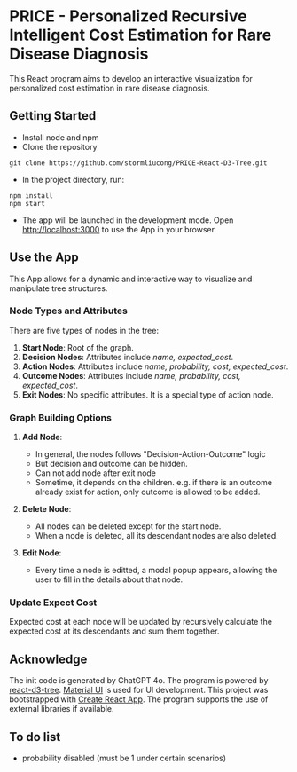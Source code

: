 # PRICE - Personalized Recursive Intelligent Cost Estimation for Rare Disease Diagnosis

This React program aims to develop an interactive visualization for personalized cost estimation in rare disease diagnosis. 


## Getting Started
- Install node and npm
- Clone the repository
```
git clone https://github.com/stormliucong/PRICE-React-D3-Tree.git
```
- In the project directory, run:
```
npm install
npm start
```
- The app will be launched in the development mode. Open [http://localhost:3000](http://localhost:3000) to use the App in your browser.

## Use the App
This App allows for a dynamic and interactive way to visualize and manipulate tree structures.

### Node Types and Attributes

There are five types of nodes in the tree:

1. **Start Node**: Root of the graph.
2. **Decision Nodes**: Attributes include *name, expected_cost*.
3. **Action Nodes**: Attributes include *name, probability, cost, expected_cost*.
4. **Outcome Nodes**: Attributes include *name, probability, cost, expected_cost*.
5. **Exit Nodes**: No specific attributes. It is a special type of action node.

### Graph Building Options

1. **Add Node**:
   - In general, the nodes follows "Decision-Action-Outcome" logic
   - But decision and outcome can be hidden.
   - Can not add node after exit node
   - Sometime, it depends on the children. e.g. if there is an outcome already exist for action, only outcome is allowed to be added.

2. **Delete Node**:
   - All nodes can be deleted except for the start node.
   - When a node is deleted, all its descendant nodes are also deleted.

3. **Edit Node**:
   - Every time a node is editted, a modal popup appears, allowing the user to fill in the details about that node.

### Update Expect Cost
Expected cost at each node will be updated by recursively calculate the expected cost at its descendants and sum them together.

## Acknowledge

The init code is generated by ChatGPT 4o. The program is powered by [react-d3-tree](https://bkrem.github.io/react-d3-tree/). [Material UI](https://mui.com/material-ui/) is used for UI development. This project was bootstrapped with [Create React App](https://github.com/facebook/create-react-app). The program supports the use of external libraries if available. 

## To do list
- probability disabled (must be 1 under certain scenarios)

